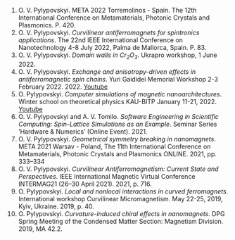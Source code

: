 1. O. V. Pylypovskyi. META 2022 Torremolinos - Spain. The 12th International Conference on Metamaterials, Photonic Crystals and Plasmonics. P. 420.
1. O. V. Pylypovskyi. _Curvilinear antiferromagnets for spintronics applications_. The 22nd IEEE International Conference on Nanotechnology 4-8 July 2022, Palma de Mallorca, Spain. P. 83.
1. O. V. Pylypovskyi. _Domain walls in Cr<sub>2</sub>O<sub>3</sub>_. Ukrapro workshop, 1 June 2022.
1. O. V. Pylypovskyi. _Exchange and anisotropy-driven effects in antiferromagnetic spin chains_. Yuri Gaididei Memorial Workshop 2-3 February 2022. 2022. [Youtube](https://www.youtube.com/watch?v=0jkWp5Hk72Y)
1. O. Pylypovskyi. _Computer simulations of magnetic nanoarchitectures_. Winter school on theoretical physics KAU-BITP January 11-21, 2022. [Youtube](https://www.youtube.com/watch?v=gieihqOprSA)
1. O. V. Pylypovskyi and A. V. Tomilo. _Software Engineering in Scientific Computing: Spin-Lattice Simulations as an Example_. Seminar Series ’Hardware & Numerics’ (Online Event). 2021.
1. O. V. Pylypovskyi. _Geometrical symmetry breaking in nanomagnets_. META 2021 Warsav - Poland, The 11th International Conference on Metamaterials, Photonic Crystals and Plasmonics ONLINE. 2021, pp. 333–334
1. O. V. Pylypovskyi. _Curvilinear Antiferromagnetism: Current State and Perspectives_. IEEE International Magnetic Virtual Conference INTERMAG21 (26–30 April 2021). 2021, p. 716.
1. O. Pylypovskyi. _Local and nonlocal interactions in curved ferromagnets_. International workshop Curvilinear Micromagnetism. May 22-25, 2019, Kyiv, Ukraine. 2019, p. 40.
1. O. Pylypovskyi. _Curvature-induced chiral effects in nanomagnets_. DPG Spring Meeting of the Condensed Matter Section: Magnetism Division. 2019, MA 42.2.